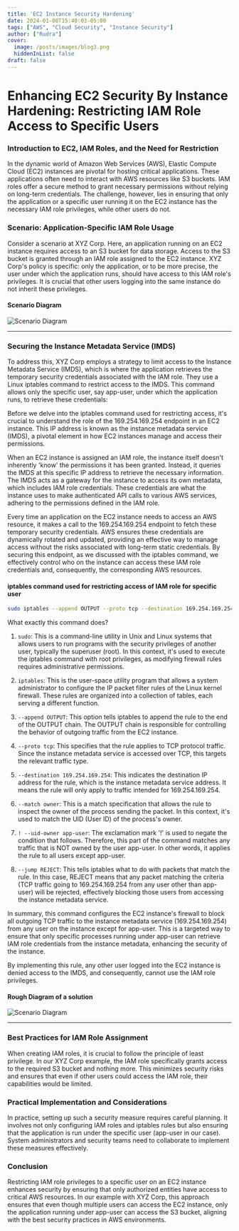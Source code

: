 ```yaml
---
title: 'EC2 Instance Security Hardening'
date: 2024-01-08T15:40:03-05:00
tags: ["AWS", "Cloud Security", "Instance Security"]
author: ["Rudra"]
cover:
  image: /posts/images/blog3.png
  hiddenInList: false
draft: false
---
```

# Enhancing EC2 Security By Instance Hardening: Restricting IAM Role Access to Specific Users

### Introduction to EC2, IAM Roles, and the Need for Restriction

In the dynamic world of Amazon Web Services (AWS), Elastic Compute Cloud (EC2) instances are pivotal for hosting critical applications. These applications often need to interact with AWS resources like S3 buckets. IAM roles offer a secure method to grant necessary permissions without relying on long-term credentials. The challenge, however, lies in ensuring that only the application or a specific user running it on the EC2 instance has the necessary IAM role privileges, while other users do not.

### Scenario: Application-Specific IAM Role Usage

Consider a scenario at XYZ Corp. Here, an application running on an EC2 instance requires access to an S3 bucket for data storage. Access to the S3 bucket is granted through an IAM role assigned to the EC2 instance. XYZ Corp's policy is specific: only the application, or to be more precise, the user under which the application runs, should have access to this IAM role's privileges. It is crucial that other users logging into the same instance do not inherit these privileges.

#### Scenario Diagram
![Scenario Diagram](/posts/images/Blog3-1.png )

---

### Securing the Instance Metadata Service (IMDS)

To address this, XYZ Corp employs a strategy to limit access to the Instance Metadata Service (IMDS), which is where the application retrieves the temporary security credentials associated with the IAM role. They use a Linux iptables command to restrict access to the IMDS. This command allows only the specific user, say app-user, under which the application runs, to retrieve these credentials:

Before we delve into the iptables command used for restricting access, it's crucial to understand the role of the 169.254.169.254 endpoint in an EC2 instance. This IP address is known as the instance metadata service (IMDS), a pivotal element in how EC2 instances manage and access their permissions.

When an EC2 instance is assigned an IAM role, the instance itself doesn't inherently 'know' the permissions it has been granted. Instead, it queries the IMDS at this specific IP address to retrieve the necessary information. The IMDS acts as a gateway for the instance to access its own metadata, which includes IAM role credentials. These credentials are what the instance uses to make authenticated API calls to various AWS services, adhering to the permissions defined in the IAM role.

Every time an application on the EC2 instance needs to access an AWS resource, it makes a call to the 169.254.169.254 endpoint to fetch these temporary security credentials. AWS ensures these credentials are dynamically rotated and updated, providing an effective way to manage access without the risks associated with long-term static credentials. By securing this endpoint, as we discussed with the iptables command, we effectively control who on the instance can access these IAM role credentials and, consequently, the corresponding AWS resources.

#### iptables command used for restricting access of IAM role for specific user
```bash
sudo iptables --append OUTPUT --proto tcp --destination 169.254.169.254 --match owner ! --uid-owner app-user --jump REJECT
```
What exactly this command does?

1. `sudo`: This is a command-line utility in Unix and Linux systems that allows users to run programs with the security privileges of another user, typically the superuser (root). In this context, it's used to execute the iptables command with root privileges, as modifying firewall rules requires administrative permissions.

2. `iptables`: This is the user-space utility program that allows a system administrator to configure the IP packet filter rules of the Linux kernel firewall. These rules are organized into a collection of tables, each serving a different function.

3. `--append OUTPUT`: This option tells iptables to append the rule to the end of the OUTPUT chain. The OUTPUT chain is responsible for controlling the behavior of outgoing traffic from the EC2 instance.

4. `--proto tcp`: This specifies that the rule applies to TCP protocol traffic. Since the instance metadata service is accessed over TCP, this targets the relevant traffic type.

5. `--destination 169.254.169.254`: This indicates the destination IP address for the rule, which is the instance metadata service address. It means the rule will only apply to traffic intended for 169.254.169.254.

6. `--match owner`: This is a match specification that allows the rule to inspect the owner of the process sending the packet. In this context, it's used to match the UID (User ID) of the process's owner.

7. `! --uid-owner app-user`: The exclamation mark '!' is used to negate the condition that follows. Therefore, this part of the command matches any traffic that is NOT owned by the user app-user. In other words, it applies the rule to all users except app-user.

8. `--jump REJECT`: This tells iptables what to do with packets that match the rule. In this case, REJECT means that any packet matching the criteria (TCP traffic going to 169.254.169.254 from any user other than app-user) will be rejected, effectively blocking those users from accessing the instance metadata service.

In summary, this command configures the EC2 instance's firewall to block all outgoing TCP traffic to the instance metadata service (169.254.169.254) from any user on the instance except for app-user. This is a targeted way to ensure that only specific processes running under app-user can retrieve IAM role credentials from the instance metadata, enhancing the security of the instance.

By implementing this rule, any other user logged into the EC2 instance is denied access to the IMDS, and consequently, cannot use the IAM role privileges.


#### Rough Diagram of a solution
![Scenario Diagram](/posts/images/Blog3-2.png )

---
### Best Practices for IAM Role Assignment

When creating IAM roles, it is crucial to follow the principle of least privilege. In our XYZ Corp example, the IAM role specifically grants access to the required S3 bucket and nothing more. This minimizes security risks and ensures that even if other users could access the IAM role, their capabilities would be limited.

### Practical Implementation and Considerations

In practice, setting up such a security measure requires careful planning. It involves not only configuring IAM roles and iptables rules but also ensuring that the application is run under the specific user (app-user in our case). System administrators and security teams need to collaborate to implement these measures effectively.

### Conclusion

Restricting IAM role privileges to a specific user on an EC2 instance enhances security by ensuring that only authorized entities have access to critical AWS resources. In our example with XYZ Corp, this approach ensures that even though multiple users can access the EC2 instance, only the application running under app-user can access the S3 bucket, aligning with the best security practices in AWS environments.